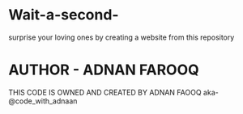 # Wait-a-second-
surprise your loving ones by creating a website from this repository 
# AUTHOR - ADNAN FAROOQ 
THIS CODE IS OWNED AND CREATED BY ADNAN FAOOQ aka- @code_with_adnaan
